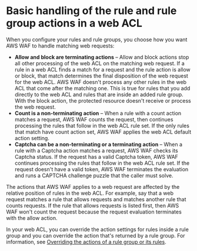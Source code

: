 # Basic handling of the rule and rule group actions in a web ACL<a name="web-acl-rule-actions"></a>

When you configure your rules and rule groups, you choose how you want AWS WAF to handle matching web requests: 
+ **Allow and block are terminating actions** – Allow and block actions stop all other processing of the web ACL on the matching web request\. If a rule in a web ACL finds a match for a request and the rule action is allow or block, that match determines the final disposition of the web request for the web ACL\. AWS WAF doesn't process any other rules in the web ACL that come after the matching one\. This is true for rules that you add directly to the web ACL and rules that are inside an added rule group\. With the block action, the protected resource doesn't receive or process the web request\.
+ **Count is a non\-terminating action** – When a rule with a count action matches a request, AWS WAF counts the request, then continues processing the rules that follow in the web ACL rule set\. If the only rules that match have count action set, AWS WAF applies the web ACL default action setting\. 
+ **Captcha can be a non\-terminating or a terminating action** – When a rule with a Captcha action matches a request, AWS WAF checks its Captcha status\. If the request has a valid Captcha token, AWS WAF continues processing the rules that follow in the web ACL rule set\. If the request doesn't have a valid token, AWS WAF terminates the evaluation and runs a CAPTCHA challenge puzzle that the caller must solve\. 

The actions that AWS WAF applies to a web request are affected by the relative position of rules in the web ACL\. For example, say that a web request matches a rule that allows requests and matches another rule that counts requests\. If the rule that allows requests is listed first, then AWS WAF won't count the request because the request evaluation terminates with the allow action\. 

In your web ACL, you can override the action settings for rules inside a rule group and you can override the action that's returned by a rule group\. For information, see [Overriding the actions of a rule group or its rules](web-acl-rule-group-override-options.md)\. 